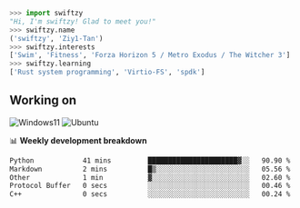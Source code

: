```python
>>> import swiftzy
"Hi, I'm swiftzy! Glad to meet you!"
>>> swiftzy.name
('swiftzy', 'Ziy1-Tan')
>>> swiftzy.interests
['Swim', 'Fitness', 'Forza Horizon 5 / Metro Exodus / The Witcher 3']
>>> swiftzy.learning
['Rust system programming', 'Virtio-FS', 'spdk']
```

## Working on

![Windows11](https://img.shields.io/badge/Windows%2011-00adef?style=flat-square&logo=windows&logoColor=ffffff)
![Ubuntu](https://img.shields.io/badge/Ubuntu%20(WSL)-dd4814?style=flat-square&logo=ubuntu&logoColor=ffffff)

📊 **Weekly development breakdown**
<!--START_SECTION:waka-->

```txt
Python            41 mins         ██████████████████████▓░░   90.90 %
Markdown          2 mins          █▒░░░░░░░░░░░░░░░░░░░░░░░   05.56 %
Other             1 min           ▓░░░░░░░░░░░░░░░░░░░░░░░░   02.60 %
Protocol Buffer   0 secs          ░░░░░░░░░░░░░░░░░░░░░░░░░   00.46 %
C++               0 secs          ░░░░░░░░░░░░░░░░░░░░░░░░░   00.24 %
```

<!--END_SECTION:waka-->
